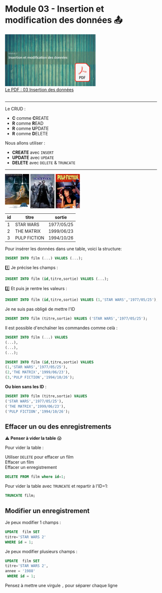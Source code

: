 # Module 03 - Insertion et modification des données :outbox_tray:


<a href="../00 Les fichiers PDF - Supports de cours/03 Insertion des données.pdf">
  <img src="../img/mod/m3.webp" width="300">
</a>  
<br>
<a href="../00 Les fichiers PDF - Supports de cours/03 Insertion des données.pdf">
Le PDF : 03 Insertion des données
</a> 
<br><br>
  
------------------------------------------
Le CRUD :
- **C** comme **C**REATE
- **R** comme **R**EAD
- **R** comme **U**PDATE
- **R** comme **D**ELETE
  
Nous allons utiliser :  
- **CREATE** avec <code>INSERT</code>  
- **UPDATE** avec <code>UPDATE</code>  
- **DELETE** avec <code>DELETE</code> & <code>TRUNCATE</code>  
------------------------------------------

<img src="../img/04/star.webp" width="80"> <img src="../img/04/matrix.webp" width="80"> <img src="../img/04/pulp.webp" width="80">

  
| id | titre | sortie |
|---|---|---|
| 1 | STAR WARS | 1977/05/25 |
| 2 | THE MATRIX | 1999/06/23 |
| 3 | PULP FICTION | 1994/10/26 |
  
Pour insérer les données dans une table, voici la structure:
```sql
INSERT INTO film (...) VALUES (...);
```

:one: Je précise les champs :
```sql
INSERT INTO film (id,titre,sortie) VALUES (...);
```
:two: Et puis je rentre les valeurs :
```sql
INSERT INTO film (id,titre,sortie) VALUES (1,'STAR WARS','1977/05/25');
```

Je ne suis pas obligé de mettre l'ID
```sql
INSERT INTO film (titre,sortie) VALUES ('STAR WARS','1977/05/25');
```

Il est possible d'enchaîner les commandes comme celà :

```sql
INSERT INTO film (...) VALUES
(...),
(...),
(...);
```

```sql
INSERT INTO film (id,titre,sortie) VALUES
(1,'STAR WARS','1977/05/25'),
(2,'THE MATRIX','1999/06/23'),
(3,'PULP FICTION','1994/10/26');
```
**Ou bien sans les ID** :
```sql
INSERT INTO film (titre,sortie) VALUES
('STAR WARS','1977/05/25'),
('THE MATRIX','1999/06/23'),
('PULP FICTION','1994/10/26');
```
## Effacer un ou des enregistrements

:warning: **Penser à vider la table** :scream:  
  

Pour vider la table :  

Utiliser <code>DELETE</code> pour effacer un film  
Effacer un film  
Effacer un enregistrement
```sql
DELETE FROM film where id=1;
```

  
Pour vider la table avec <code>TRUNCATE</code> et repartir à l'ID=1:
```sql
TRUNCATE film;
```

## Modifier un enregistrement
Je peux modifier 1 champs :  
```sql
UPDATE  film SET 
titre='STAR WARS 2'
WHERE id = 1;
```
Je peux modifier plusieurs champs :  
```sql
UPDATE  film SET 
titre='STAR WARS 2',
annee = '1988'
 WHERE id = 1;
```
Pensez à mettre une virgule <code>,</code> pour séparer chaque ligne
